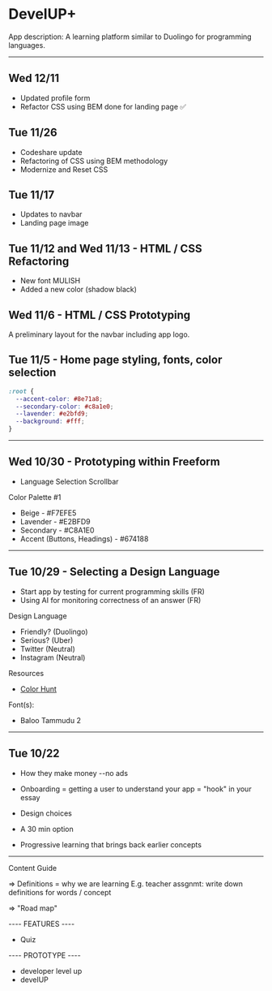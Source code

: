 # DevelUP+ 

App description: A learning platform similar to Duolingo for 
programming languages.

---

## Wed 12/11

- Updated profile form
- Refactor CSS using BEM done for landing page ✅

## Tue 11/26
- Codeshare update
- Refactoring of CSS using BEM methodology
- Modernize and Reset CSS

## Tue 11/17
- Updates to navbar
- Landing page image

## Tue 11/12 and Wed 11/13 - HTML / CSS Refactoring

- New font MULISH
- Added a new color (shadow black)

## Wed 11/6 - HTML / CSS Prototyping

A preliminary layout for the navbar including app logo.


## Tue 11/5 - Home page styling, fonts, color selection

```css
:root {
  --accent-color: #8e71a8;
  --secondary-color: #c8a1e0;
  --lavender: #e2bfd9;
  --background: #fff;
}
```

---

## Wed 10/30 - Prototyping within Freeform

- Language Selection Scrollbar 

Color Palette #1

- Beige - #F7EFE5
- Lavender - #E2BFD9
- Secondary - #C8A1E0
- Accent (Buttons, Headings) - #674188

---

## Tue 10/29 - Selecting a Design Language

- Start app by testing for current programming skills (FR)
- Using AI for monitoring correctness of an answer (FR)


Design Language

- Friendly? (Duolingo)
- Serious? (Uber)
- Twitter (Neutral)
- Instagram (Neutral)

Resources

- [Color Hunt](https://colorhunt.co/)

Font(s):

- Baloo Tammudu 2

---

## Tue 10/22

- How they make money
    --no ads

- Onboarding = getting a user to understand your app = "hook" in your essay

- Design choices

- A 30 min option 

- Progressive learning that brings back earlier concepts

----

Content Guide

=> Definitions = why we are learning 
	E.g. teacher assgnmt: write down definitions for words / concept

=> "Road map"

---- FEATURES ----

- Quiz

---- PROTOTYPE ----

- developer level up
- develUP




